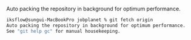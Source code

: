Auto packing the repository in background for optimum performance.

```sh
iksflow@sungui-MacBookPro jobplanet % git fetch origin
Auto packing the repository in background for optimum performance.
See "git help gc" for manual housekeeping.

```
